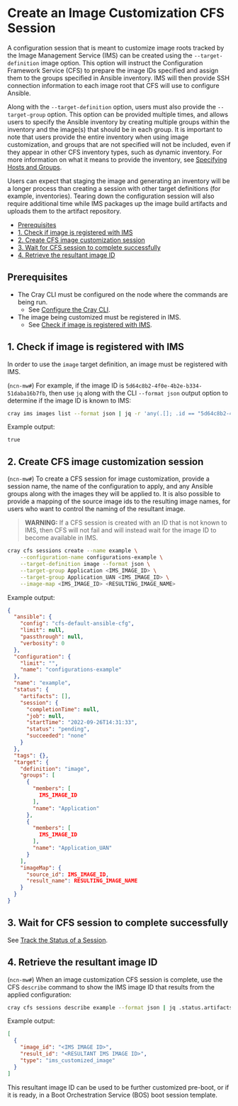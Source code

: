 # Create an Image Customization CFS Session

A configuration session that is meant to customize image roots tracked by the Image Management Service \(IMS\) can be created using the `--target-definition` image option. This option will instruct
the Configuration Framework Service \(CFS\) to prepare the image IDs specified and assign them to the groups specified in Ansible inventory. IMS will then provide SSH connection information to each
image root that CFS will use to configure Ansible.

Along with the `--target-definition` option, users must also provide the `--target-group` option. This option can be provided multiple times, and allows users to specify the Ansible inventory by
creating multiple groups within the inventory and the image(s) that should be in each group. It is important to note that users provide the entire inventory when using image customization, and groups
that are not specified will not be included, even if they appear in other CFS inventory types, such as dynamic inventory. For more information on what it means to provide the inventory, see
[Specifying Hosts and Groups](Specifying_Hosts_and_Groups.md).

Users can expect that staging the image and generating an inventory will be a longer process than creating a session with other target definitions \(for example, inventories\). Tearing down the
configuration session will also require additional time while IMS packages up the image build artifacts and uploads them to the artifact repository.

- [Prerequisites](#prerequisites)
- [1. Check if image is registered with IMS](#1-check-if-image-is-registered-with-ims)
- [2. Create CFS image customization session](#2-create-cfs-image-customization-session)
- [3. Wait for CFS session to complete successfully](#3-wait-for-cfs-session-to-complete-successfully)
- [4. Retrieve the resultant image ID](#4-retrieve-the-resultant-image-id)

## Prerequisites

- The Cray CLI must be configured on the node where the commands are being run.
  - See [Configure the Cray CLI](../configure_cray_cli.md).
- The image being customized must be registered in IMS.
  - See [Check if image is registered with IMS](#1-check-if-image-is-registered-with-ims).

## 1. Check if image is registered with IMS

In order to use the `image` target definition, an image must be registered with IMS.

(`ncn-mw#`) For example, if the image ID is `5d64c8b2-4f0e-4b2e-b334-51daba16b7fb`, then use `jq` along with the CLI `--format json` output option to determine if the image ID is known to IMS:

```bash
cray ims images list --format json | jq -r 'any(.[]; .id == "5d64c8b2-4f0e-4b2e-b334-51daba16b7fb")'
```

Example output:

```text
true
```

## 2. Create CFS image customization session

(`ncn-mw#`) To create a CFS session for image customization, provide a session name, the name of the configuration to apply, and any Ansible groups along with the images they will be applied to.
It is also possible to provide a mapping of the source image ids to the resulting image names, for users who want to control the naming of the resultant image.

> **WARNING:** If a CFS session is created with an ID that is not known to IMS, then CFS will not fail and will instead wait for the image ID to become available in IMS.

```bash
cray cfs sessions create --name example \
    --configuration-name configurations-example \
    --target-definition image --format json \
    --target-group Application <IMS_IMAGE_ID> \
    --target-group Application_UAN <IMS_IMAGE_ID> \
    --image-map <IMS_IMAGE_ID> <RESULTING_IMAGE_NAME>
```

Example output:

```json
{
  "ansible": {
    "config": "cfs-default-ansible-cfg",
    "limit": null,
    "passthrough": null,
    "verbosity": 0
  },
  "configuration": {
    "limit": "",
    "name": "configurations-example"
  },
  "name": "example",
  "status": {
    "artifacts": [],
    "session": {
      "completionTime": null,
      "job": null,
      "startTime": "2022-09-26T14:31:33",
      "status": "pending",
      "succeeded": "none"
    }
  },
  "tags": {},
  "target": {
    "definition": "image",
    "groups": [
      {
        "members": [
          IMS_IMAGE_ID
        ],
        "name": "Application"
      },
      {
        "members": [
          IMS_IMAGE_ID
        ],
        "name": "Application_UAN"
      }
    ],
    "imageMap": {
      "source_id": IMS_IMAGE_ID,
      "result_name": RESULTING_IMAGE_NAME
    }
  }
}
```

## 3. Wait for CFS session to complete successfully

See [Track the Status of a Session](Track_the_Status_of_a_Session.md).

## 4. Retrieve the resultant image ID

(`ncn-mw#`) When an image customization CFS session is complete, use the CFS `describe` command to show the IMS image ID that results from the applied configuration:

```bash
cray cfs sessions describe example --format json | jq .status.artifacts
```

Example output:

```json
[
  {
    "image_id": "<IMS IMAGE ID>",
    "result_id": "<RESULTANT IMS IMAGE ID>",
    "type": "ims_customized_image"
  }
]
```

This resultant image ID can be used to be further customized pre-boot, or if it is ready, in a Boot Orchestration Service \(BOS\) boot session template.
